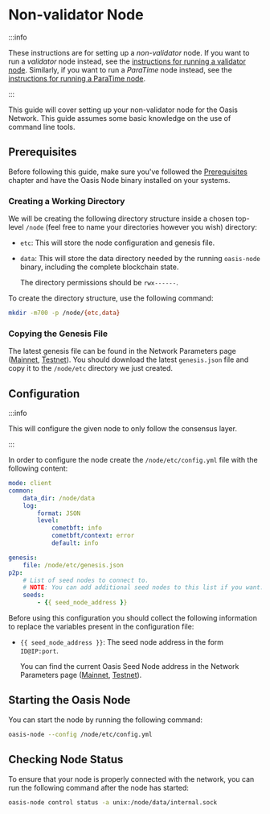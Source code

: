 # Non-validator Node

:::info

These instructions are for setting up a _non-validator_ node. If you want to run a _validator_ node instead, see the [instructions for running a validator node](validator-node.mdx). Similarly, if you want to run a _ParaTime_ node instead, see the [instructions for running a ParaTime node](paratime-node.mdx).

:::

This guide will cover setting up your non-validator node for the Oasis Network. This guide assumes some basic knowledge on the use of command line tools.

## Prerequisites

Before following this guide, make sure you've followed the [Prerequisites](prerequisites) chapter and have the Oasis Node binary installed on your systems.

### Creating a Working Directory

We will be creating the following directory structure inside a chosen top-level `/node` (feel free to name your directories however you wish) directory:

* `etc`: This will store the node configuration and genesis file.
* `data`: This will store the data directory needed by the running `oasis-node` binary, including the complete blockchain state.

  The directory permissions should be `rwx------`.

To create the directory structure, use the following command:

```bash
mkdir -m700 -p /node/{etc,data}
```

### Copying the Genesis File

The latest genesis file can be found in the Network Parameters page ([Mainnet], [Testnet]). You should download the latest `genesis.json` file and copy it to the `/node/etc` directory we just created.

[Mainnet]: ../mainnet/README.md
[Testnet]: ../testnet/README.md

## Configuration

:::info

This will configure the given node to only follow the consensus layer.

:::

In order to configure the node create the `/node/etc/config.yml` file with the following content:

```yaml
mode: client
common:
    data_dir: /node/data
    log:
        format: JSON
        level:
            cometbft: info
            cometbft/context: error
            default: info

genesis:
    file: /node/etc/genesis.json
p2p:
    # List of seed nodes to connect to.
    # NOTE: You can add additional seed nodes to this list if you want.
    seeds:
        - {{ seed_node_address }}
```

Before using this configuration you should collect the following information to replace the  variables present in the configuration file:

* `{{ seed_node_address }}`: The seed node address in the form `ID@IP:port`.

  You can find the current Oasis Seed Node address in the Network Parameters page ([Mainnet], [Testnet]).

## Starting the Oasis Node

You can start the node by running the following command:

```bash
oasis-node --config /node/etc/config.yml
```

## Checking Node Status

To ensure that your node is properly connected with the network, you can run the following command after the node has started:

```bash
oasis-node control status -a unix:/node/data/internal.sock
```

